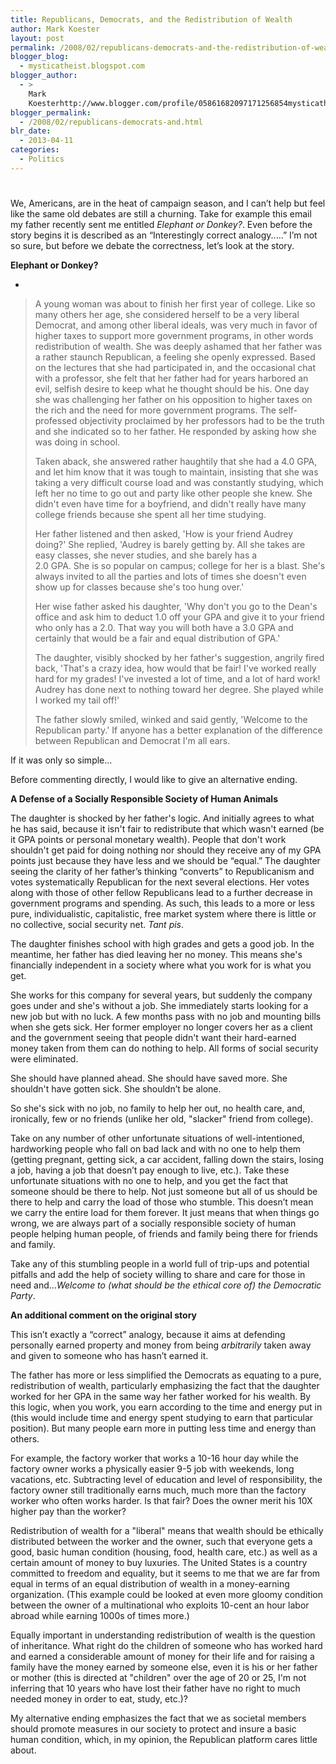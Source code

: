 ```yaml
---
title: Republicans, Democrats, and the Redistribution of Wealth
author: Mark Koester
layout: post
permalink: /2008/02/republicans-democrats-and-the-redistribution-of-wealth.html
blogger_blog:
  - mysticatheist.blogspot.com
blogger_author:
  - >
    Mark
    Koesterhttp://www.blogger.com/profile/05861682097171256854mysticatheist@gmail.com
blogger_permalink:
  - /2008/02/republicans-democrats-and.html
blr_date:
  - 2013-04-11
categories:
  - Politics
---
```

# 

We, Americans, are in the heat of campaign season, and I can’t help but feel like the same old debates are still a churning. Take for example this email my father recently sent me entitled *Elephant or Donkey?*. Even before the story begins it is described as an “Interestingly correct analogy.....” I’m not so sure, but before we debate the correctness, let’s look at the story.

**Elephant or Donkey?**

*  
> A young woman was about to finish her first year of college. Like so many others her age, she considered herself to be a very liberal Democrat, and among other liberal ideals, was very much in favor of higher taxes to support more government programs, in other words redistribution of wealth. She was deeply ashamed that her father was a rather staunch Republican, a feeling she openly expressed. Based on the lectures that she had participated in, and the occasional chat with a professor, she felt that her father had for years harbored an evil, selfish desire to keep what he thought should be his. 
> One day she was challenging her father on his opposition to higher taxes on the rich and the need for more government programs. The self-professed objectivity proclaimed by her professors had to be the truth and she indicated so to her father. He responded by asking how she was doing in school.
> 
> Taken aback, she answered rather haughtily that she had a 4.0 GPA, and let him know that it was tough to maintain, insisting that she was taking a very difficult course load and was constantly studying, which left her no time to go out and party like other people she knew. She didn't even have time for a boyfriend, and didn't really have many college friends because she spent all her time studying.
> 
> Her father listened and then asked, 'How is your friend Audrey doing?' She replied, 'Audrey is barely getting by. All she takes are easy classes, she never studies, and she barely has a  
> 2.0 GPA. She is so popular on campus; college for her is a blast. She's always invited to all the parties and lots of times she doesn't even show up for classes because she's too hung over.'
> 
> Her wise father asked his daughter, 'Why don't you go to the Dean's office and ask him to deduct 1.0 off your GPA and give it to your friend who only has a 2.0. That way you will both have a 3.0 GPA and certainly that would be a fair and equal distribution of GPA.'
> 
> The daughter, visibly shocked by her father's suggestion, angrily fired back, 'That's a crazy idea, how would that be fair! I've worked really hard for my grades! I've invested a lot of time, and a lot of hard work! Audrey has done next to nothing toward her degree. She played while I worked my tail off!'
> 
> The father slowly smiled, winked and said gently, 'Welcome to the Republican party.' If anyone has a better explanation of the difference between Republican and Democrat I'm all ears.



If it was only so simple...

Before commenting directly, I would like to give an alternative ending. 

**A Defense of a Socially Responsible Society of Human Animals**

The daughter is shocked by her father's logic. And initially agrees to what he has said, because it isn't fair to redistribute that which wasn't earned (be it GPA points or personal monetary wealth). People that don't work shouldn't get paid for doing nothing nor should they receive any of my GPA points just because they have less and we should be “equal.” The daughter seeing the clarity of her father’s thinking “converts” to Republicanism and votes systematically Republican for the next several elections. Her votes along with those of other fellow Republicans lead to a further decrease in government programs and spending. As such, this leads to a more or less pure, individualistic, capitalistic, free market system where there is little or no collective, social security net. *Tant pis*. 

The daughter finishes school with high grades and gets a good job. In the meantime, her father has died leaving her no money. This means she's financially independent in a society where what you work for is what you get. 

She works for this company for several years, but suddenly the company goes under and she's without a job. She immediately starts looking for a new job but with no luck. A few months pass with no job and mounting bills when she gets sick. Her former employer no longer covers her as a client and the government seeing that people didn't want their hard-earned money taken from them can do nothing to help. All forms of social security were eliminated. 

She should have planned ahead. She should have saved more. She shouldn't have gotten sick. She shouldn’t be alone.

So she's sick with no job, no family to help her out, no health care, and, ironically, few or no friends (unlike her old, "slacker" friend from college).

Take on any number of other unfortunate situations of well-intentioned, hardworking people who fall on bad lack and with no one to help them (getting pregnant, getting sick, a car accident, falling down the stairs, losing a job, having a job that doesn’t pay enough to live, etc.). Take these unfortunate situations with no one to help, and you get the fact that someone should be there to help. Not just someone but all of us should be there to help and carry the load of those who stumble. This doesn’t mean we carry the entire load for them forever. It just means that when things go wrong, we are always part of a socially responsible society of human people helping human people, of friends and family being there for friends and family. 

Take any of this stumbling people in a world full of trip-ups and potential pitfalls and add the help of society willing to share and care for those in need and…*Welcome to (what should be the ethical core of) the Democratic Party*. 

**An additional comment on the original story**

This isn’t exactly a “correct” analogy, because it aims at defending personally earned property and money from being *arbitrarily* taken away and given to someone who has hasn’t earned it. 

The father has more or less simplified the Democrats as equating to a pure, redistribution of wealth, particularly emphasizing the fact that the daughter worked for her GPA in the same way her father worked for his wealth. By this logic, when you work, you earn according to the time and energy put in (this would include time and energy spent studying to earn that particular position). But many people earn more in putting less time and energy than others. 

For example, the factory worker that works a 10-16 hour day while the factory owner works a physically easier 9-5 job with weekends, long vacations, etc. Subtracting level of education and level of responsibility, the factory owner still traditionally earns much, much more than the factory worker who often works harder. Is that fair? Does the owner merit his 10X higher pay than the worker? 

Redistribution of wealth for a "liberal" means that wealth should be ethically distributed between the worker and the owner, such that everyone gets a good, basic human condition (housing, food, health care, etc.) as well as a certain amount of money to buy luxuries. The United States is a country committed to freedom and equality, but it seems to me that we are far from equal in terms of an equal distribution of wealth in a money-earning organization. (This example could be looked at even more gloomy condition between the owner of a multinational who exploits 10-cent an hour labor abroad while earning 1000s of times more.)

Equally important in understanding redistribution of wealth is the question of inheritance. What right do the children of someone who has worked hard and earned a considerable amount of money for their life and for raising a family have the money earned by someone else, even it is his or her father or mother (this is directed at "children" over the age of 20 or 25, I'm not inferring that 10 years who have lost their father have no right to much needed money in order to eat, study, etc.)? 

My alternative ending emphasizes the fact that we as societal members should promote measures in our society to protect and insure a basic human condition, which, in my opinion, the Republican platform cares little about.